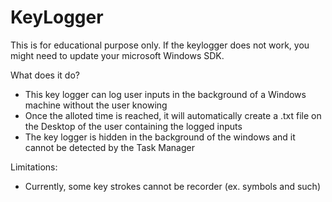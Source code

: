 # KeyLogger
This is for educational purpose only.
If the keylogger does not work, you might need to update your microsoft Windows SDK.

What does it do?
- This key logger can log user inputs in the background of a Windows machine without the user knowing
- Once the alloted time is reached, it will automatically create a .txt file on the Desktop of the user containing the logged inputs 
- The key logger is hidden in the background of the windows and it cannot be detected by the Task Manager 

Limitations:
- Currently, some key strokes cannot be recorder (ex. symbols and such)
